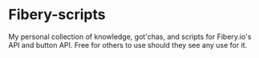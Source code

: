 # Fibery-scripts
My personal collection of knowledge, got'chas, and scripts for Fibery.io's API and button API.
Free for others to use should they see any use for it.
